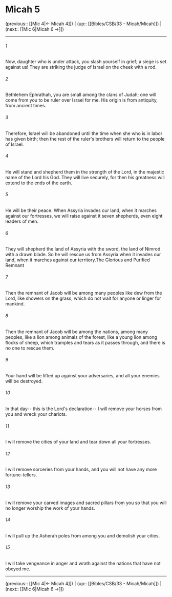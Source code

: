 # Micah 5

(previous:: [[Mic 4|← Micah 4]]) | (up:: [[Bibles/CSB/33 - Micah/Micah]]) | (next:: [[Mic 6|Micah 6 →]])

***


###### 1 
Now, daughter who is under attack, you slash yourself in grief; a siege is set against us! They are striking the judge of Israel on the cheek with a rod. 

###### 2 
Bethlehem Ephrathah, you are small among the clans of Judah; one will come from you to be ruler over Israel for me. His origin is from antiquity, from ancient times. 

###### 3 
Therefore, Israel will be abandoned until the time when she who is in labor has given birth; then the rest of the ruler's brothers will return to the people of Israel. 

###### 4 
He will stand and shepherd them in the strength of the Lord, in the majestic name of the Lord his God. They will live securely, for then his greatness will extend to the ends of the earth. 

###### 5 
He will be their peace. When Assyria invades our land, when it marches against our fortresses, we will raise against it seven shepherds, even eight leaders of men. 

###### 6 
They will shepherd the land of Assyria with the sword, the land of Nimrod with a drawn blade. So he will rescue us from Assyria when it invades our land, when it marches against our territory.The Glorious and Purified Remnant 

###### 7 
Then the remnant of Jacob will be among many peoples like dew from the Lord, like showers on the grass, which do not wait for anyone or linger for mankind. 

###### 8 
Then the remnant of Jacob will be among the nations, among many peoples, like a lion among animals of the forest, like a young lion among flocks of sheep, which tramples and tears as it passes through, and there is no one to rescue them. 

###### 9 
Your hand will be lifted up against your adversaries, and all your enemies will be destroyed. 

###### 10 
In that day-- this is the Lord's declaration-- I will remove your horses from you and wreck your chariots. 

###### 11 
I will remove the cities of your land and tear down all your fortresses. 

###### 12 
I will remove sorceries from your hands, and you will not have any more fortune-tellers. 

###### 13 
I will remove your carved images and sacred pillars from you so that you will no longer worship the work of your hands. 

###### 14 
I will pull up the Asherah poles from among you and demolish your cities. 

###### 15 
I will take vengeance in anger and wrath against the nations that have not obeyed me.

***

(previous:: [[Mic 4|← Micah 4]]) | (up:: [[Bibles/CSB/33 - Micah/Micah]]) | (next:: [[Mic 6|Micah 6 →]])
